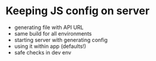 # Keeping JS config on server

- generating file with API URL
- same build for all environments
- starting server with generating config
- using it within app (defaults!)
- safe checks in dev env
